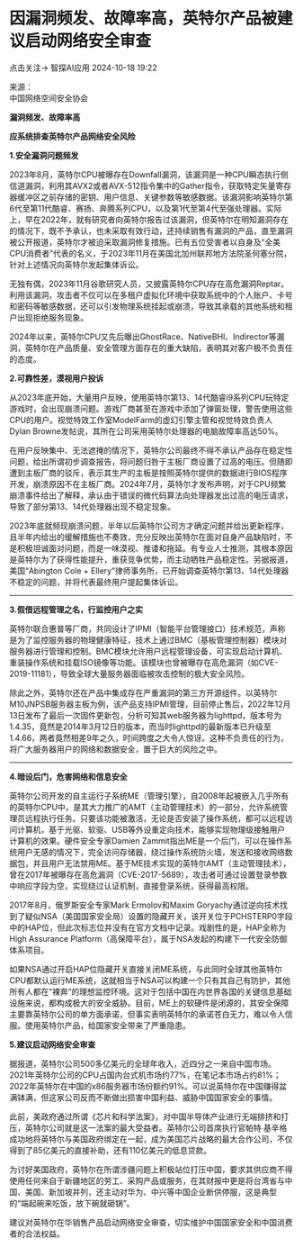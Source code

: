 #  因漏洞频发、故障率高，英特尔产品被建议启动网络安全审查   
点击关注->  智探AI应用   2024-10-18 19:22  
  
来源：  
中国网络空间安全协会  
  
**漏洞频发、故障率高**  
  
**应系统排查英特尔产品网络安全风险**  
  
  
**1.安全漏洞问题频发**  
  
2023年8月，英特尔CPU被曝存在Downfall漏洞，该漏洞是一种CPU瞬态执行侧信道漏洞，利用其AVX2或者AVX-512指令集中的Gather指令，获取特定矢量寄存器缓冲区之前存储的密钥、用户信息、关键参数等敏感数据。该漏洞影响英特尔第6代至第11代酷睿、赛扬、奔腾系列CPU，以及第1代至第4代至强处理器。实际上，早在2022年，就有研究者向英特尔报告过该漏洞，但英特尔在明知漏洞存在的情况下，既不予承认，也未采取有效行动，还持续销售有漏洞的产品，直至漏洞被公开报道，英特尔才被迫采取漏洞修复措施。已有五位受害者以自身及“全美CPU消费者”代表的名义，于2023年11月在美国北加州联邦地方法院圣何塞分院，针对上述情况向英特尔发起集体诉讼。  
  
无独有偶，2023年11月谷歌研究人员，又披露英特尔CPU存在高危漏洞Reptar。利用该漏洞，攻击者不仅可以在多租户虚拟化环境中获取系统中的个人账户、卡号和密码等敏感数据，还可以引发物理系统挂起或崩溃，导致其承载的其他系统和租户出现拒绝服务现象。  
  
2024年以来，英特尔CPU又先后曝出GhostRace、NativeBHI、Indirector等漏洞，英特尔在产品质量、安全管理方面存在的重大缺陷，表明其对客户极不负责任的态度。  
  
  
**2.可靠性差，漠视用户投诉**  
  
从2023年底开始，大量用户反映，使用英特尔第13、14代酷睿i9系列CPU玩特定游戏时，会出现崩溃问题。游戏厂商甚至在游戏中添加了弹窗处理，警告使用这些CPU的用户。视觉特效工作室ModelFarm的虚幻引擎主管和视觉特效负责人Dylan Browne发帖说，其所在公司采用英特尔处理器的电脑故障率高达50%。  
  
在用户反映集中、无法遮掩的情况下，英特尔公司最终不得不承认产品存在稳定性问题，给出所谓初步调查报告，将问题归咎于主板厂商设置了过高的电压。但随即遭到主板厂商的驳斥，表示其生产的主板是按照英特尔提供的数据进行BIOS程序开发，崩溃原因不在主板厂商。2024年7月，英特尔才发布声明，对于CPU频繁崩溃事件给出了解释，承认由于错误的微代码算法向处理器发出过高的电压请求，导致了部分第13、14代处理器出现不稳定现象。  
  
2023年底就频现崩溃问题，半年以后英特尔公司方才确定问题并给出更新程序，且半年内给出的缓解措施也不奏效，充分反映出英特尔在面对自身产品缺陷时，不是积极坦诚面对问题，而是一味漠视、推诿和拖延。有专业人士推测，其根本原因是英特尔为了获得性能提升，重获竞争优势，而主动牺牲产品稳定性。另据报道，美国“Abington Cole + Ellery”律师事务所，已开始调查英特尔第13、14代处理器不稳定的问题，并将代表最终用户提起集体诉讼。  
  
****  
**3.假借远程管理之名，行监控用户之实**  
  
英特尔联合惠普等厂商，共同设计了IPMI（智能平台管理接口）技术规范，声称是为了监控服务器的物理健康特征，技术上通过BMC（基板管理控制器）模块对服务器进行管理和控制。BMC模块允许用户远程管理设备，可实现启动计算机、重装操作系统和挂载ISO镜像等功能。该模块也曾被曝存在高危漏洞（如CVE-2019-11181），导致全球大量服务器面临被攻击控制的极大安全风险。  
  
除此之外，英特尔还在产品中集成存在严重漏洞的第三方开源组件。以英特尔M10JNPSB服务器主板为例，该产品支持IPMI管理，目前停止售后，2022年12月13日发布了最后一次固件更新包，分析可知其web服务器为lighttpd，版本号为1.4.35，竟然是2014年3月12日的版本，而当时lighttpd的最新版本已升级至1.4.66，两者竟然相差9年之久，时间跨度之大令人惊讶。这种不负责任的行为，将广大服务器用户的网络和数据安全，置于巨大的风险之中。  
  
****  
**4.暗设后门，危害网络和信息安全**  
  
英特尔公司开发的自主运行子系统ME（管理引擎），自2008年起被嵌入几乎所有的英特尔CPU中，是其大力推广的AMT（主动管理技术）的一部分，允许系统管理员远程执行任务。只要该功能被激活，无论是否安装了操作系统，都可以远程访问计算机，基于光驱、软驱、USB等外设重定向技术，能够实现物理级接触用户计算机的效果。硬件安全专家Damien Zammit指出ME是一个后门，可以在操作系统用户无感的情况下，完全访问存储器，绕过操作系统防火墙，发送和接收网络数据包，并且用户无法禁用ME。基于ME技术实现的英特尔AMT（主动管理技术），曾在2017年被曝存在高危漏洞（CVE-2017-5689），攻击者可通过设置登录参数中响应字段为空，实现绕过认证机制，直接登录系统，获得最高权限。  
  
2017年8月，俄罗斯安全专家Mark Ermolov和Maxim Goryachy通过逆向技术找到了疑似NSA（美国国家安全局）设置的隐藏开关，该开关位于PCHSTERP0字段中的HAP位，但此次标志位并没有在官方文档中记录。戏剧性的是，HAP全称为High Assurance Platform（高保障平台），属于NSA发起的构建下一代安全防御体系项目。  
  
如果NSA通过开启HAP位隐藏开关直接关闭ME系统，与此同时全球其他英特尔CPU都默认运行ME系统，这就相当于NSA可以构建一个只有其自己有防护，其他所有人都在“裸奔”的理想监控环境。这对于包括中国在内世界各国的关键信息基础设施来说，都构成极大的安全威胁。目前，ME上的软硬件是闭源的，其安全保障主要靠英特尔公司的单方面承诺，但事实表明英特尔的承诺苍白无力，难以令人信服。使用英特尔产品，给国家安全带来了严重隐患。  
  
  
**5.建议启动网络安全审查**  
  
据报道，英特尔公司500多亿美元的全球年收入，近四分之一来自中国市场。2021年英特尔公司的CPU占国内台式机市场约77%，在笔记本市场占约81%；2022年英特尔在中国的x86服务器市场份额约91%。可以说英特尔在中国赚得盆满钵满，但这家公司反而不断做出损害中国利益、威胁中国国家安全的事情。  
  
此前，美政府通过所谓《芯片和科学法案》，对中国半导体产业进行无端排挤和打压，英特尔公司就是这一法案的最大受益者。英特尔公司首席执行官帕特∙基辛格成功地将英特尔与美国政府绑定在一起，成为美国芯片战略的最大合作公司，不仅得到了85亿美元的直接补助，还有110亿美元的低息贷款。  
  
为讨好美国政府，英特尔在所谓涉疆问题上积极站位打压中国，要求其供应商不得使用任何来自于新疆地区的劳工、采购产品或服务，在其财报中更是将台湾省与中国、美国、新加坡并列，还主动对华为、中兴等中国企业断供停服，这是典型的“端起碗来吃饭，放下碗就砸锅”。  
  
建议对英特尔在华销售产品启动网络安全审查，切实维护中国国家安全和中国消费者的合法权益。  
  
  
